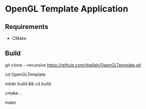 # OpenGL Template Application
## Requirements
- CMake

## Build

git clone --recursive https://github.com/rbellek/OpenGLTemplate.git

cd OpenGLTemplate

mkdir build && cd build

cmake ..

make
